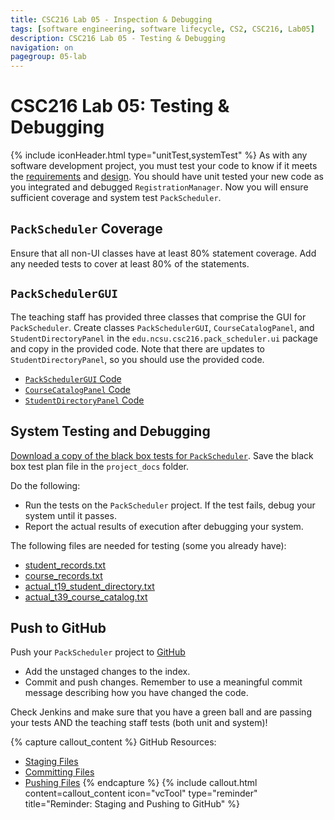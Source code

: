```yaml
---
title: CSC216 Lab 05 - Inspection & Debugging
tags: [software engineering, software lifecycle, CS2, CSC216, Lab05]
description: CSC216 Lab 05 - Testing & Debugging
navigation: on
pagegroup: 05-lab 
---
```


# CSC216 Lab 05: Testing & Debugging
{% include iconHeader.html type="unitTest,systemTest" %}
As with any software development project, you must test your code to know if it meets the [requirements](05-lab-requirements) and [design](05-lab-design).  You should have unit tested your new code as you integrated and debugged `RegistrationManager`.  Now you will ensure sufficient coverage and system test `PackScheduler`.


## `PackScheduler` Coverage
Ensure that all non-UI classes have at least 80% statement coverage.  Add any needed tests to cover at least 80% of the statements.

 
## `PackSchedulerGUI`
The teaching staff has provided three classes that comprise the GUI for `PackScheduler`.  Create classes `PackSchedulerGUI`, `CourseCatalogPanel`, and `StudentDirectoryPanel` in the `edu.ncsu.csc216.pack_scheduler.ui` package and copy in the provided code.  Note that there are updates to `StudentDirectoryPanel`, so you should use the provided code.

  * [`PackSchedulerGUI` Code](files/PackSchedulerGUI.java)
  * [`CourseCatalogPanel` Code](files/CourseCatalogPanel.java)
  * [`StudentDirectoryPanel` Code](files/StudentDirectoryPanel.java)
  

## System Testing and Debugging
[Download a copy of the black box tests for `PackScheduler`](https://docs.google.com/a/ncsu.edu/document/d/1k32Wv7umWr8qeO6PGbQP8hCzOeWPpCyp4rnGT0Xkuy4/edit?usp=sharing).  Save the black box test plan file in the `project_docs` folder.

Do the following:

  * Run the tests on the `PackScheduler` project.  If the test fails, debug your system until it passes.
  * Report the actual results of execution after debugging your system.
  
The following files are needed for testing (some you already have):

  * [student_records.txt](files/student_records.txt)
  * [course_records.txt](files/course_records.txt)
  * [actual_t19_student_directory.txt](files/actual_t19_student_directory.txt)
  * [actual_t39_course_catalog.txt](files/actual_t39_course_catalog.txt)


## Push to GitHub
Push your `PackScheduler` project to [GitHub](https://github.ncsu.edu)

  * Add the unstaged changes to the index.
  * Commit and push changes.  Remember to use a meaningful commit message describing how you have changed the code.  
  
Check Jenkins and make sure that you have a green ball and are passing your tests AND the teaching staff tests (both unit and system)!


{% capture callout_content %}
GitHub Resources:

  * [Staging Files](../../git-tutorial/git-staging)
  * [Committing Files](../../git-tutorial/git-commit)
  * [Pushing Files](../../git-tutorial/git-push)
{% endcapture %}
{% include callout.html content=callout_content icon="vcTool" type="reminder" title="Reminder: Staging and Pushing to GitHub" %}

